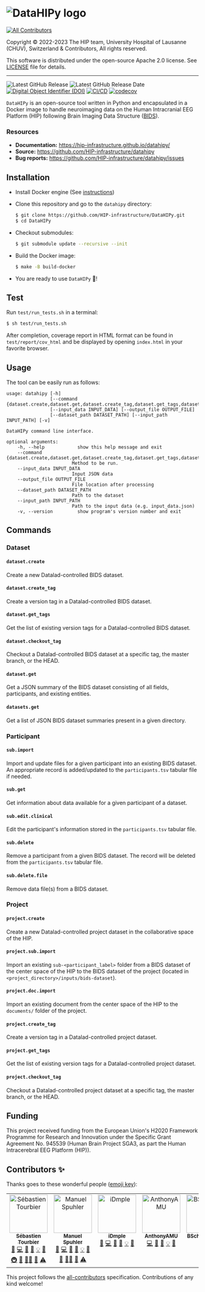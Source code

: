 # ![DataHIPy logo](https://raw.githubusercontent.com/HIP-infrastructure/datahipy/chore/update-tool-name-and-logo/docs/logos/datahipy-logo-text.png)
<!-- ALL-CONTRIBUTORS-BADGE:START - Do not remove or modify this section -->
[![All Contributors](https://img.shields.io/badge/all_contributors-1-orange.svg?style=flat-square)](#contributors-)
<!-- ALL-CONTRIBUTORS-BADGE:END -->

Copyright © 2022-2023 The HIP team, University Hospital of Lausanne (CHUV), Switzerland & Contributors, All rights reserved.

This software is distributed under the open-source Apache 2.0 license. See [LICENSE](LICENSE.txt) file for details.

---

![Latest GitHub Release](https://img.shields.io/github/v/release/HIP-infrastructure/datahipy) ![Latest GitHub Release Date](https://img.shields.io/github/release-date/HIP-infrastructure/datahipy) [![Digital Object Identifier (DOI)](https://zenodo.org/badge/428721094.svg)](https://zenodo.org/badge/latestdoi/428721094) [![CI/CD](https://gitlab.hbp.link/hip/datahipy/badges/master/pipeline.svg?private_token=glpat-a_qxRwZSNcAq9CMoK2tA)](https://gitlab.hbp.link/hip/datahipy/-/commits/master) [![codecov](https://codecov.io/github/HIP-infrastructure/datahipy/branch/master/graph/badge.svg?token=F1CWBIGXJN)](https://codecov.io/github/HIP-infrastructure/datahipy)

`DataHIPy` is an open-source tool written in Python and encapsulated in a Docker image to handle neuroimaging data on the Human Intracranial EEG Platform (HIP) following Brain Imaging Data Structure ([BIDS](https://bids-specification.readthedocs.io)).

### Resources

*   **Documentation:** https://hip-infrastructure.github.io/datahipy/
*   **Source:** https://github.com/HIP-infrastructure/datahipy
*   **Bug reports:** https://github.com/HIP-infrastructure/datahipy/issues

## Installation

*   Install Docker engine (See [instructions](https://hip-infrastructure.github.io/datahipy/installation.html#installation-of-docker-engine))

*   Clone this repository and go to the `datahipy` directory:

    ```bash
    $ git clone https://github.com/HIP-infrastructure/DataHIPy.git
    $ cd DataHIPy
    ```

*   Checkout submodules:

    ```bash
    $ git submodule update --recursive --init
    ```

*   Build the Docker image:

     ```bash
    $ make -B build-docker
    ```

*   You are ready to use `DataHIPy` :rocket:!

## Test
Run `test/run_tests.sh` in a terminal:
```bash
$ sh test/run_tests.sh
```
After completion, coverage report in HTML format can be found in ``test/report/cov_html`` and be displayed by opening ``index.html`` in your favorite browser.

## Usage

The tool can be easily run as follows:

```output
usage: datahipy [-h]
                [--command {dataset.create,dataset.get,dataset.create_tag,dataset.get_tags,dataset.checkout_tag,datasets.get,sub.get,sub.import,sub.edit.clinical,sub.delete,sub.delete.file,project.create,project.sub.import,project.doc.import,project.create_tag,project.get_tags,project.checkout_tag}]
                [--input_data INPUT_DATA] [--output_file OUTPUT_FILE]
                [--dataset_path DATASET_PATH] [--input_path INPUT_PATH] [-v]

DataHIPy command line interface.

optional arguments:
    -h, --help            show this help message and exit
    --command {dataset.create,dataset.get,dataset.create_tag,dataset.get_tags,dataset.checkout_tag,datasets.get,sub.get,sub.import,sub.edit.clinical,sub.delete,sub.delete.file,project.create,project.sub.import,project.doc.import,project.create_tag,project.get_tags,project.checkout_tag}
                        Method to be run.
    --input_data INPUT_DATA
                        Input JSON data
    --output_file OUTPUT_FILE
                        File location after processing
    --dataset_path DATASET_PATH
                        Path to the dataset
    --input_path INPUT_PATH
                        Path to the input data (e.g. input_data.json)
    -v, --version         show program's version number and exit
```

## Commands

### Dataset

#### `dataset.create` 
Create a new Datalad-controlled BIDS dataset.

#### `dataset.create_tag` 
Create a version tag in a Datalad-controlled BIDS dataset.

#### `dataset.get_tags` 
Get the list of existing version tags for a Datalad-controlled BIDS dataset.

#### `dataset.checkout_tag` 
Checkout a Datalad-controlled BIDS dataset at a specific tag, the master branch, or the HEAD.

#### `dataset.get`  
Get a JSON summary of the BIDS dataset consisting of all fields, participants, and existing entities.

#### `datasets.get`
Get a list of JSON BIDS dataset summaries present in a given directory.

### Participant

#### `sub.import`
Import and update files for a given participant into an existing BIDS dataset. An appropriate record is added/updated to the ``participants.tsv`` tabular file if needed.

#### `sub.get`
Get information about data available for a given participant of a dataset.

#### `sub.edit.clinical`
Edit the participant's information stored in the ``participants.tsv`` tabular file.

#### `sub.delete`
Remove a participant from a given BIDS dataset. The record will be deleted from the ``participants.tsv`` tabular file.

#### `sub.delete.file`
Remove data file(s) from a BIDS dataset.

### Project

#### `project.create`
Create a new Datalad-controlled project dataset in the collaborative space of the HIP.

#### `project.sub.import`
Import an existing `sub-<participant_label>` folder from a BIDS dataset of the center space of the HIP to the BIDS dataset of the project (located in `<project_directory>/inputs/bids-dataset`).

#### `project.doc.import`
Import an existing document from the center space of the HIP to the `documents/` folder of the project.

#### `project.create_tag` 
Create a version tag in a Datalad-controlled project dataset.

#### `project.get_tags` 
Get the list of existing version tags for a Datalad-controlled project dataset.

#### `project.checkout_tag` 
Checkout a Datalad-controlled project dataset at a specific tag, the master branch, or the HEAD.


## Funding

This project received funding from the European Union's H2020 Framework Programme for Research and Innovation under the Specific Grant Agreement No. 945539 (Human Brain Project SGA3, as part the Human Intracerebral EEG Platform (HIP)).

## Contributors ✨

Thanks goes to these wonderful people ([emoji key](https://allcontributors.org/docs/en/emoji-key)):

<!-- ALL-CONTRIBUTORS-LIST:START - Do not remove or modify this section -->
<!-- prettier-ignore-start -->
<!-- markdownlint-disable -->
<table>
  <tbody>
    <tr>
      <td align="center" valign="top" width="14.28%"><a href="https://github.com/sebastientourbier"><img src="https://avatars.githubusercontent.com/u/22279770?v=4?s=100" width="100px;" alt="Sébastien Tourbier"/><br /><sub><b>Sébastien Tourbier</b></sub></a><br /><a href="https://github.com/HIP-infrastructure/datahipy/issues?q=author%3Asebastientourbier" title="Bug reports">🐛</a> <a href="https://github.com/HIP-infrastructure/datahipy/commits?author=sebastientourbier" title="Code">💻</a> <a href="#design-sebastientourbier" title="Design">🎨</a> <a href="https://github.com/HIP-infrastructure/datahipy/commits?author=sebastientourbier" title="Documentation">📖</a> <a href="#example-sebastientourbier" title="Examples">💡</a> <a href="#ideas-sebastientourbier" title="Ideas, Planning, & Feedback">🤔</a> <a href="#infra-sebastientourbier" title="Infrastructure (Hosting, Build-Tools, etc)">🚇</a> <a href="#maintenance-sebastientourbier" title="Maintenance">🚧</a> <a href="#mentoring-sebastientourbier" title="Mentoring">🧑‍🏫</a> <a href="https://github.com/HIP-infrastructure/datahipy/pulls?q=is%3Apr+reviewed-by%3Asebastientourbier" title="Reviewed Pull Requests">👀</a> <a href="https://github.com/HIP-infrastructure/datahipy/commits?author=sebastientourbier" title="Tests">⚠️</a></td>
      <td align="center" valign="top" width="14.28%"><a href="https://github.com/nicedexter"><img src="https://avatars.githubusercontent.com/u/7804?v=4?s=100" width="100px;" alt="Manuel Spuhler"/><br /><sub><b>Manuel Spuhler</b></sub></a><br /><a href="https://github.com/HIP-infrastructure/datahipy/issues?q=author%3Anicedexter" title="Bug reports">🐛</a> <a href="https://github.com/HIP-infrastructure/datahipy/commits?author=nicedexter" title="Code">💻</a> <a href="#design-nicedexter" title="Design">🎨</a> <a href="https://github.com/HIP-infrastructure/datahipy/commits?author=nicedexter" title="Documentation">📖</a> <a href="#example-nicedexter" title="Examples">💡</a> <a href="#ideas-nicedexter" title="Ideas, Planning, & Feedback">🤔</a> <a href="#maintenance-nicedexter" title="Maintenance">🚧</a> <a href="#mentoring-nicedexter" title="Mentoring">🧑‍🏫</a> <a href="https://github.com/HIP-infrastructure/datahipy/pulls?q=is%3Apr+reviewed-by%3Anicedexter" title="Reviewed Pull Requests">👀</a> <a href="https://github.com/HIP-infrastructure/datahipy/commits?author=nicedexter" title="Tests">⚠️</a></td>
      <td align="center" valign="top" width="14.28%"><a href="https://github.com/iDmple"><img src="https://avatars.githubusercontent.com/u/5065505?v=4?s=100" width="100px;" alt="iDmple"/><br /><sub><b>iDmple</b></sub></a><br /><a href="https://github.com/HIP-infrastructure/datahipy/issues?q=author%3AiDmple" title="Bug reports">🐛</a> <a href="https://github.com/HIP-infrastructure/datahipy/commits?author=iDmple" title="Code">💻</a> <a href="#design-iDmple" title="Design">🎨</a> <a href="https://github.com/HIP-infrastructure/datahipy/commits?author=iDmple" title="Documentation">📖</a> <a href="#example-iDmple" title="Examples">💡</a> <a href="#ideas-iDmple" title="Ideas, Planning, & Feedback">🤔</a></td>
      <td align="center" valign="top" width="14.28%"><a href="https://github.com/AnthonyAMU"><img src="https://avatars.githubusercontent.com/u/71336718?v=4?s=100" width="100px;" alt="AnthonyAMU"/><br /><sub><b>AnthonyAMU</b></sub></a><br /><a href="https://github.com/HIP-infrastructure/datahipy/commits?author=AnthonyAMU" title="Code">💻</a> <a href="#design-AnthonyAMU" title="Design">🎨</a> <a href="https://github.com/HIP-infrastructure/datahipy/commits?author=AnthonyAMU" title="Documentation">📖</a> <a href="#example-AnthonyAMU" title="Examples">💡</a> <a href="#ideas-AnthonyAMU" title="Ideas, Planning, & Feedback">🤔</a></td>
      <td align="center" valign="top" width="14.28%"><a href="https://github.com/BSchaffhauser"><img src="https://avatars.githubusercontent.com/u/91893580?v=4?s=100" width="100px;" alt="BSchaffhauser"/><br /><sub><b>BSchaffhauser</b></sub></a><br /><a href="#financial-BSchaffhauser" title="Financial">💵</a> <a href="#fundingFinding-BSchaffhauser" title="Funding Finding">🔍</a></td>
    </tr>
  </tbody>
</table>

<!-- markdownlint-restore -->
<!-- prettier-ignore-end -->

<!-- ALL-CONTRIBUTORS-LIST:END -->

This project follows the [all-contributors](https://github.com/all-contributors/all-contributors) specification. Contributions of any kind welcome!
